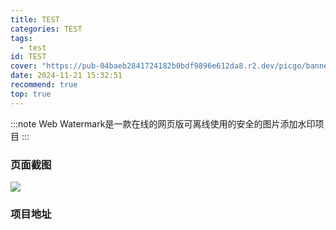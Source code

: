 ```yaml
---
title: TEST
categories: TEST
tags:
  - test
id: TEST
cover: "https://pub-04baeb2841724182b0bdf9896e612da8.r2.dev/picgo/banner.png"
date: 2024-11-21 15:32:51
recommend: true
top: true
---
```


:::note
Web Watermark是一款在线的网页版可离线使用的安全的图片添加水印项目
:::

### 页面截图
![](http://spawns.top/picgo/home-banner.jpg)
### 项目地址